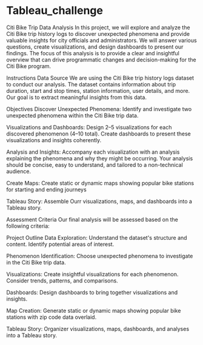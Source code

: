 # Tableau_challenge
Citi Bike Trip Data Analysis
In this project, we will explore and analyze the Citi Bike trip history logs to discover unexpected phenomena and provide valuable insights for city officials and administrators. We will answer various questions, create visualizations, and design dashboards to present our findings. The focus of this analysis is to provide a clear and insightful overview that can drive programmatic changes and decision-making for the Citi Bike program.

Instructions
Data Source
We are using the Citi Bike trip history logs dataset to conduct our analysis. The dataset contains information about trip duration, start and stop times, station information, user details, and more. Our goal is to extract meaningful insights from this data.

Objectives
Discover Unexpected Phenomena: Identify and investigate two unexpected phenomena within the Citi Bike trip data.

Visualizations and Dashboards: Design 2–5 visualizations for each discovered phenomenon (4–10 total). Create dashboards to present these visualizations and insights coherently.

Analysis and Insights: Accompany each visualization with an analysis explaining the phenomena and why they might be occurring. Your analysis should be concise, easy to understand, and tailored to a non-technical audience.

Create Maps: Create static or dynamic maps showing popular bike stations for starting and ending journeys

Tableau Story: Assemble Ourr visualizations, maps, and dashboards into a Tableau story. 

Assessment Criteria
Our final analysis will be assessed based on the following criteria:

Project Outline
Data Exploration: Understand the dataset's structure and content. Identify potential areas of interest.

Phenomenon Identification: Choose unexpected phenomena to investigate in the Citi Bike trip data.

Visualizations: Create insightful visualizations for each phenomenon. Consider trends, patterns, and comparisons.

Dashboards: Design dashboards to bring together visualizations and insights.

Map Creation: Generate static or dynamic maps showing popular bike stations with zip code data overlaid.

Tableau Story: Organizer visualizations, maps, dashboards, and analyses into a Tableau story.

